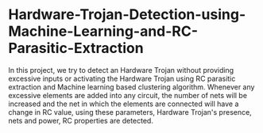 # Hardware-Trojan-Detection-using-Machine-Learning-and-RC-Parasitic-Extraction
In this project, we try to detect an Hardware Trojan without providing excessive inputs or activating the Hardware Trojan using RC parasitic extraction and Machine learning based clustering algorithm. Whenever any excessive elements are added into any circuit, the number of nets will be increased and the net in which the elements are connected will have a change in RC value, using these parameters, Hardware Trojan's presence, nets and power, RC properties are detected.

